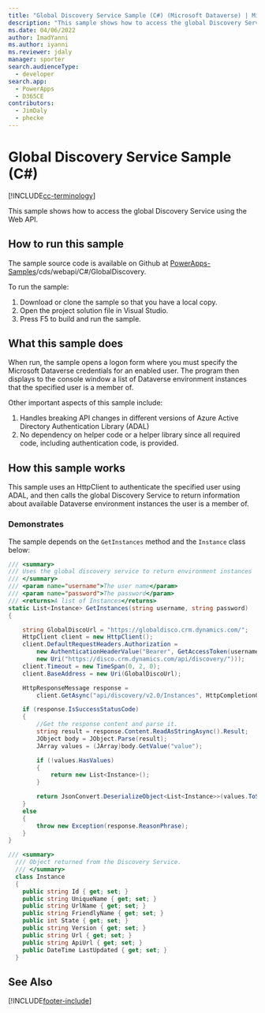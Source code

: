 ```yaml
---
title: "Global Discovery Service Sample (C#) (Microsoft Dataverse) | Microsoft Docs" # Intent and product brand in a unique string of 43-59 chars including spaces
description: "This sample shows how to access the global Discovery Service using the OData V4 RESTful API" # 115-145 characters including spaces. This abstract displays in the search result.
ms.date: 04/06/2022
author: ImadYanni
ms.author: iyanni
ms.reviewer: jdaly
manager: sporter
search.audienceType: 
  - developer
search.app: 
  - PowerApps
  - D365CE
contributors: 
  - JimDaly
  - phecke
---
```


# Global Discovery Service Sample (C#)

[!INCLUDE[cc-terminology](../../includes/cc-terminology.md)]

This sample shows how to access the global Discovery Service using the Web API.

## How to run this sample

The sample source code is available on Github at [PowerApps-Samples](https://github.com/Microsoft/PowerApps-Samples)/cds/webapi/C#/GlobalDiscovery.

To run the sample:
1. Download or clone the sample so that you have a local copy.
2. Open the project solution file in Visual Studio.
3. Press F5 to build and run the sample.

## What this sample does

When run, the sample opens a logon form where you must specify the Microsoft Dataverse credentials for an enabled user. The program then displays to the console window a list of Dataverse environment instances that the specified user is a member of.

Other important aspects of this sample include:
1. Handles breaking API changes in different versions of Azure Active Directory Authentication Library (ADAL)
1. No dependency on helper code or a helper library since all required code, including authentication code, is provided.

## How this sample works

This sample uses an HttpClient to authenticate the specified user using ADAL, and then calls the global Discovery Service to return information about available Dataverse environment instances the user is a member of.

### Demonstrates

The sample depends on the `GetInstances` method and the `Instance` class below:

```csharp
/// <summary>
/// Uses the global discovery service to return environment instances
/// </summary>
/// <param name="username">The user name</param>
/// <param name="password">The password</param>
/// <returns>A list of Instances</returns>
static List<Instance> GetInstances(string username, string password)
{

    string GlobalDiscoUrl = "https://globaldisco.crm.dynamics.com/";
    HttpClient client = new HttpClient();
    client.DefaultRequestHeaders.Authorization = 
        new AuthenticationHeaderValue("Bearer", GetAccessToken(username, password, 
        new Uri("https://disco.crm.dynamics.com/api/discovery/")));
    client.Timeout = new TimeSpan(0, 2, 0);
    client.BaseAddress = new Uri(GlobalDiscoUrl);

    HttpResponseMessage response = 
        client.GetAsync("api/discovery/v2.0/Instances", HttpCompletionOption.ResponseHeadersRead).Result;

    if (response.IsSuccessStatusCode)
    {
        //Get the response content and parse it.
        string result = response.Content.ReadAsStringAsync().Result;
        JObject body = JObject.Parse(result);
        JArray values = (JArray)body.GetValue("value");

        if (!values.HasValues)
        {
            return new List<Instance>();
        }

        return JsonConvert.DeserializeObject<List<Instance>>(values.ToString());
    }
    else
    {
        throw new Exception(response.ReasonPhrase);
    }
}
```


```csharp
/// <summary>
  /// Object returned from the Discovery Service.
  /// </summary>
  class Instance
  {
    public string Id { get; set; }
    public string UniqueName { get; set; }
    public string UrlName { get; set; }
    public string FriendlyName { get; set; }
    public int State { get; set; }
    public string Version { get; set; }
    public string Url { get; set; }
    public string ApiUrl { get; set; }
    public DateTime LastUpdated { get; set; }
  }
```

## See Also



[!INCLUDE[footer-include](../../../../includes/footer-banner.md)]
